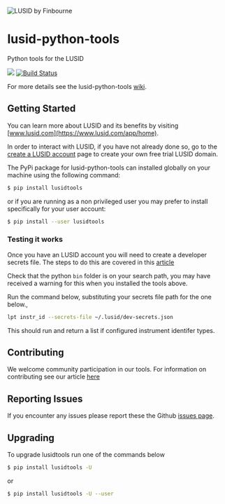 ![LUSID by Finbourne](https://content.finbourne.com/LUSID_repo.png)

# lusid-python-tools
Python tools for the LUSID

![](https://github.com/finbourne/lusid-python-tools/workflows/commit-hook/badge.svg)
[![Build Status](https://travis-ci.org/finbourne/lusid-python-tools.svg?branch=master)](https://travis-ci.org/finbourne/lusid-python-tools)

For more details see the lusid-python-tools [wiki](https://github.com/finbourne/lusid-python-tools/wiki).

## Getting Started

You can learn more about LUSID and its benefits by visiting [www.lusid.com](https://www.lusid.com/app/home). 

In order to interact with LUSID, if you have not already done so, go to the [create a LUSID account](https://www.lusid.com/app/signup) page to create your own free trial LUSID domain.

The PyPi package for lusid-python-tools can installed globally on your machine using the following command:

```sh
$ pip install lusidtools
```

or if you are running as a non privileged user you may prefer to install specifically for your user account:

```sh
$ pip install --user lusidtools
```

### Testing it works

Once you have an LUSID account you will need to create a developer secrets file.  The steps to do this are covered in this [article](https://support.finbourne.com/getting-started-with-apis-sdks)

Check that the python `bin` folder is on your search path, you may have received a warning for this when you installed the tools above.   

Run the command below, substituting your secrets file path for the one below.,

``` sh
lpt instr_id --secrets-file ~/.lusid/dev-secrets.json
```

This should run and return a list if configured instrument identifer types.

## Contributing

We welcome community participation in our tools.  For information on contributing see our article [here](https://github.com/finbourne/lusid-python-tools/tree/master/docs)

## Reporting Issues
If you encounter any issues please report these the Github [issues page](https://github.com/finbourne/lusid-python-tools/issues).

## Upgrading

To upgrade lusidtools run one of the commands below 

```sh
$ pip install lusidtools -U
```

or

```sh
$ pip install lusidtools -U --user
```
